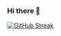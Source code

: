 ### Hi there 👋

[![GitHub Streak](https://github-readme-streak-stats.herokuapp.com?user=HasanurHasu&theme=highcontrast)](https://git.io/streak-stats)

<!--
**HasanurHasu/HasanurHasu** is a ✨ _special_ ✨ repository because its `README.md` (this file) appears on your GitHub profile.

Here are some ideas to get you started:

- 🔭 I’m currently working on ...
- 🌱 I’m currently learning ...
- 👯 I’m looking to collaborate on ...
- 🤔 I’m looking for help with ...
- 💬 Ask me about ...
- 📫 How to reach me: ...
- 😄 Pronouns: ...
- ⚡ Fun fact: ...
-->

